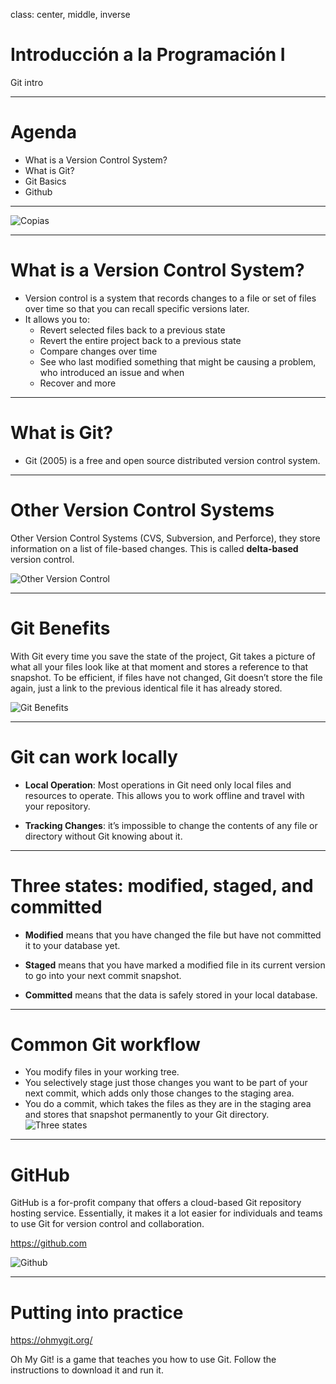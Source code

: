 class: center, middle, inverse

# Introducción a la Programación I
Git intro

---

# Agenda

- What is a Version Control System?
- What is Git?
- Git Basics
- Github

---

![Copias]({{site.baseurl}}/presentation/git-intro/copias.png)

---

# What is a Version Control System?

- Version control is a system that records changes to a file or set of files over time so that you can recall specific versions later.
- It allows you to:
  - Revert selected files back to a previous state
  - Revert the entire project back to a previous state
  - Compare changes over time
  - See who last modified something that might be causing a problem, who introduced an issue and when
  - Recover and more

---

# What is Git?

- Git (2005) is a free and open source distributed version control system.

---

# Other Version Control Systems

Other Version Control Systems (CVS, Subversion, and Perforce), they store information on a list of file-based changes. This is called **delta-based** version control.

![Other Version Control]({{site.baseurl}}/presentation/git-intro/other-version-control.png)

---

# Git Benefits

With Git every time you save the state of the project, Git takes a picture of what all your files look like at that moment and stores a reference to that snapshot.
To be efficient, if files have not changed, Git doesn’t store the file again, just a link to the previous identical file it has already stored.

![Git Benefits]({{site.baseurl}}/presentation/git-intro/git-benefits.png)

---

# Git can work locally

- **Local Operation**: Most operations in Git need only local files and resources to operate. This allows you to work offline and travel with your repository.
  
- **Tracking Changes**: it’s impossible to change the contents of any file or directory without Git knowing about it.

---

# Three states: modified, staged, and committed

- **Modified** means that you have changed the file but have not committed it to your database yet.
  
- **Staged** means that you have marked a modified file in its current version to go into your next commit snapshot.
  
- **Committed** means that the data is safely stored in your local database.

---

# Common Git workflow

- You modify files in your working tree.
- You selectively stage just those changes you want to be part of your next commit, which adds only those changes to the staging area.
- You do a commit, which takes the files as they are in the staging area and stores that snapshot permanently to your Git directory.
![Three states]({{site.baseurl}}/presentation/git-intro/three-states.png)

---

# GitHub

GitHub is a for-profit company that offers a cloud-based Git repository hosting service. Essentially, it makes it a lot easier for individuals and teams to use Git for version control and collaboration.

https://github.com

![Github]({{site.baseurl}}/presentation/git-intro/github.png)


---

# Putting into practice

https://ohmygit.org/

Oh My Git! is a game that teaches you how to use Git. Follow the instructions to download it and run it.
